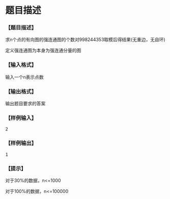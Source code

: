 # 题目描述


<h3>
【题目描述】
</h3>
<p>
求n个点的有向图的强连通图的个数对998244353取模后得结果(无重边，无自环)
</p>
<p>
定义强连通图为本身为强连通分量的图
</p>
<h3>
【输入格式】
</h3>
<p>
输入一个n表示点数
</p>
<h3>
【输出格式】
</h3>
<p>
输出题目要求的答案
</p>
<h3>
【样例输入】
</h3>
<pre>2</pre>
<h3>
【样例输出】
</h3>
<pre>1</pre>
<h3>
【提示】
</h3>
<p>
对于30%的数据，n&lt;=1000
</p>
<p>
对于100%的数据，n&lt;=100000
</p>
